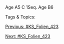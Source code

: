 Age
A5
C 1Seq.
Age
B6

   Tags & Topics:
   

[Previous: #KS_Folien_423](KS_Folien_423.md)

[Next: #KS_Folien_423](KS_Folien_423.md)